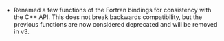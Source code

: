 * Renamed a few functions of the Fortran bindings for consistency with the C++ API. This does not break backwards compatibility, but the previous functions are now considered deprecated and will be removed in v3.